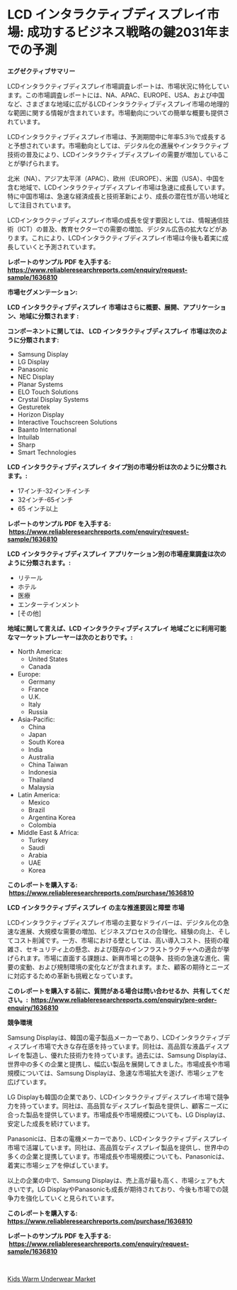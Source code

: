 <p><h1>LCD インタラクティブディスプレイ市場: 成功するビジネス戦略の鍵2031年までの予測</h1></p><p><strong>エグゼクティブサマリー</strong></p>
<p><p>LCDインタラクティブディスプレイ市場調査レポートは、市場状況に特化しています。この市場調査レポートには、NA、APAC、EUROPE、USA、および中国など、さまざまな地域に広がるLCDインタラクティブディスプレイ市場の地理的な範囲に関する情報が含まれています。市場動向についての簡単な概要も提供されています。</p><p>LCDインタラクティブディスプレイ市場は、予測期間中に年率5.3％で成長すると予想されています。市場動向としては、デジタル化の進展やインタラクティブ技術の普及により、LCDインタラクティブディスプレイの需要が増加していることが挙げられます。</p><p>北米（NA）、アジア太平洋（APAC）、欧州（EUROPE）、米国（USA）、中国を含む地域で、LCDインタラクティブディスプレイ市場は急速に成長しています。特に中国市場は、急速な経済成長と技術革新により、成長の潜在性が高い地域として注目されています。</p><p>LCDインタラクティブディスプレイ市場の成長を促す要因としては、情報通信技術（ICT）の普及、教育セクターでの需要の増加、デジタル広告の拡大などがあります。これにより、LCDインタラクティブディスプレイ市場は今後も着実に成長していくと予測されています。</p></p>
<p><strong>レポートのサンプル PDF を入手する: <a href="https://www.reliableresearchreports.com/enquiry/request-sample/1636810">https://www.reliableresearchreports.com/enquiry/request-sample/1636810</a></strong></p>
<p><strong>市場セグメンテーション:</strong></p>
<p><strong> LCD インタラクティブディスプレイ 市場はさらに概要、展開、アプリケーション、地域に分類されます :</strong></p>
<p><strong>コンポーネントに関しては、 LCD インタラクティブディスプレイ 市場は次のように分類されます: &nbsp;</strong></p>
<p><ul><li>Samsung Display</li><li>LG Display</li><li>Panasonic</li><li>NEC Display</li><li>Planar Systems</li><li>ELO Touch Solutions</li><li>Crystal Display Systems</li><li>Gesturetek</li><li>Horizon Display</li><li>Interactive Touchscreen Solutions</li><li>Baanto International</li><li>Intuilab</li><li>Sharp</li><li>Smart Technologies</li></ul></p>
<p><strong> LCD インタラクティブディスプレイ タイプ別の市場分析は次のように分類されます。:</strong></p>
<p><ul><li>17インチ-32インチインチ</li><li>32インチ-65インチ</li><li>65 インチ以上</li></ul></p>
<p><strong>レポートのサンプル PDF を入手する: &nbsp;<a href="https://www.reliableresearchreports.com/enquiry/request-sample/1636810">https://www.reliableresearchreports.com/enquiry/request-sample/1636810</a></strong></p>
<p><strong> LCD インタラクティブディスプレイ アプリケーション別の市場産業調査は次のように分類されます。:</strong></p>
<p><ul><li>リテール</li><li>ホテル</li><li>医療</li><li>エンターテインメント</li><li>[その他]</li></ul></p>
<p><strong>地域に関して言えば、LCD インタラクティブディスプレイ 地域ごとに利用可能なマーケットプレーヤーは次のとおりです。:</strong></p>
<p><ul>
    <li>
        North America:
        <ul>
            <li>United States</li>
            <li>Canada</li>
        </ul>
    </li>
    <li>
        Europe:
        <ul>
            <li>Germany</li>
            <li>France</li>
            <li>U.K.</li>
            <li>Italy</li>
            <li>Russia</li>
        </ul>
    </li>
    <li>
        Asia-Pacific:
        <ul>
            <li>China</li>
            <li>Japan</li>
            <li>South Korea</li>
            <li>India</li>
            <li>Australia</li>
            <li>China Taiwan</li>
            <li>Indonesia</li>
            <li>Thailand</li>
            <li>Malaysia</li>
        </ul>
    </li>
    <li>
        Latin America:
        <ul>
            <li>Mexico</li>
            <li>Brazil</li>
            <li>Argentina Korea</li>
            <li>Colombia</li>
        </ul>
    </li>
    <li>
        Middle East & Africa:
        <ul>
            <li>Turkey</li>
            <li>Saudi</li>
            <li>Arabia</li>
            <li>UAE</li>
            <li>Korea</li>
        </ul>
    </li>
    </ul></p>
<p><strong>このレポートを購入する: &nbsp;<a href="https://www.reliableresearchreports.com/purchase/1636810">https://www.reliableresearchreports.com/purchase/1636810</a></strong></p>
<p><strong>LCD インタラクティブディスプレイ の主な推進要因と障壁 市場</strong></p>
<p><p>LCDインタラクティブディスプレイ市場の主要なドライバーは、デジタル化の急速な進展、大規模な需要の増加、ビジネスプロセスの合理化、経験の向上、そしてコスト削減です。一方、市場における壁としては、高い導入コスト、技術の複雑さ、セキュリティ上の懸念、および既存のインフラストラクチャへの適合が挙げられます。市場に直面する課題は、新興市場との競争、技術の急速な進化、需要の変動、および規制環境の変化などが含まれます。また、顧客の期待とニーズに対応するための革新も挑戦となっています。</p></p>
<p><strong>このレポートを購入する前に、質問がある場合は問い合わせるか、共有してください。:&nbsp; <a href="https://www.reliableresearchreports.com/enquiry/pre-order-enquiry/1636810">https://www.reliableresearchreports.com/enquiry/pre-order-enquiry/1636810</a></strong></p>
<p><strong>競争環境</strong></p>
<p><p>Samsung Displayは、韓国の電子製品メーカーであり、LCDインタラクティブディスプレイ市場で大きな存在感を持っています。同社は、高品質な液晶ディスプレイを製造し、優れた技術力を持っています。過去には、Samsung Displayは、世界中の多くの企業と提携し、幅広い製品を展開してきました。市場成長や市場規模については、Samsung Displayは、急速な市場拡大を遂げ、市場シェアを広げています。</p><p>LG Displayも韓国の企業であり、LCDインタラクティブディスプレイ市場で競争力を持っています。同社は、高品質なディスプレイ製品を提供し、顧客ニーズに合った製品を提供しています。市場成長や市場規模についても、LG Displayは、安定した成長を続けています。</p><p>Panasonicは、日本の電機メーカーであり、LCDインタラクティブディスプレイ市場で活躍しています。同社は、高品質なディスプレイ製品を提供し、世界中の多くの企業と提携しています。市場成長や市場規模についても、Panasonicは、着実に市場シェアを伸ばしています。</p><p>以上の企業の中で、Samsung Displayは、売上高が最も高く、市場シェアも大きいです。LG DisplayやPanasonicも成長が期待されており、今後も市場での競争力を強化していくと見られています。</p></p>
<p><strong>このレポートを購入する: &nbsp; <a href="https://www.reliableresearchreports.com/purchase/1636810">https://www.reliableresearchreports.com/purchase/1636810</a></strong></p>
<p><strong>レポートのサンプル PDF を入手する: &nbsp;<a href="https://www.reliableresearchreports.com/enquiry/request-sample/1636810">https://www.reliableresearchreports.com/enquiry/request-sample/1636810</a></strong><strong></strong></p>
<p>&nbsp;</p>
<p><p><a href="https://github.com/Chiragrp22/Market-Research-Report-List-3/blob/main/kids-warm-underwear-market.md">Kids Warm Underwear Market</a></p></p>
